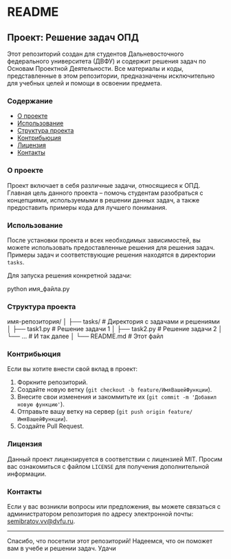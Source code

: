 # README

## Проект: Решение задач ОПД

Этот репозиторий создан для студентов Дальневосточного федерального университета (ДВФУ) и содержит решения задач по Основам Проектной Деятельности. Все материалы и коды, представленные в этом репозитории, предназначены исключительно для учебных целей и помощи в освоении предмета.

### Содержание

- [О проекте](#о-проекте)
- [Использование](#использование)
- [Структура проекта](#структура-проекта)
- [Контрибьюция](#контрибьюция)
- [Лицензия](#лицензия)
- [Контакты](#контакты)

### О проекте

Проект включает в себя различные задачи, относящиеся к ОПД. Главная цель данного проекта – помочь студентам разобраться с концепциями, используемыми в решении данных задач, а также предоставить примеры кода для лучшего понимания.

### Использование

После установки проекта и всех необходимых зависимостей, вы можете использовать предоставленные решения для решения задач. Примеры задач и соответствующие решения находятся в директории `tasks`.

Для запуска решения конкретной задачи:

python имя_файла.py
### Структура проекта

имя-репозитория/
│
├── tasks/                  # Директория с задачами и решениями
│   ├── task1.py           # Решение задачи 1
│   ├── task2.py           # Решение задачи 2
│   └── ...                 # И так далее
│
└── README.md               # Этот файл
### Контрибьюция

Если вы хотите внести свой вклад в проект:

1. Форкните репозиторий.
2. Создайте новую ветку (`git checkout -b feature/ИмяВашейФункции`).
3. Внесите свои изменения и закоммитьте их (`git commit -m 'Добавил новую функцию'`).
4. Отправьте вашу ветку на сервер (`git push origin feature/ИмяВашейФункции`).
5. Создайте Pull Request.

### Лицензия

Данный проект лицензируется в соответствии с лицензией MIT. Просим вас ознакомиться с файлом `LICENSE` для получения дополнительной информации.

### Контакты

Если у вас возникли вопросы или предложения, вы можете связаться с администратором репозитория по адресу электронной почты: semibratov.vv@dvfu.ru.

---

Спасибо, что посетили этот репозиторий! Надеемся, что он поможет вам в учебе и решении задач. Удачи
